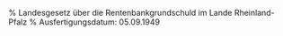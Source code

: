 % Landesgesetz über die Rentenbankgrundschuld im Lande Rheinland-Pfalz
% Ausfertigungsdatum: 05.09.1949
 